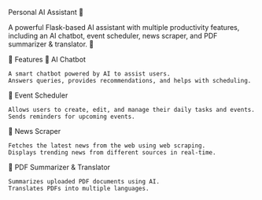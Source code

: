 Personal AI Assistant 🌟

A powerful Flask-based AI assistant with multiple productivity features, including an AI chatbot, event scheduler, news scraper, and PDF summarizer & translator. 🚀

📌 Features
🤖 AI Chatbot

    A smart chatbot powered by AI to assist users.
    Answers queries, provides recommendations, and helps with scheduling.

📅 Event Scheduler

    Allows users to create, edit, and manage their daily tasks and events.
    Sends reminders for upcoming events.

📰 News Scraper

    Fetches the latest news from the web using web scraping.
    Displays trending news from different sources in real-time.

📄 PDF Summarizer & Translator

    Summarizes uploaded PDF documents using AI.
    Translates PDFs into multiple languages.
